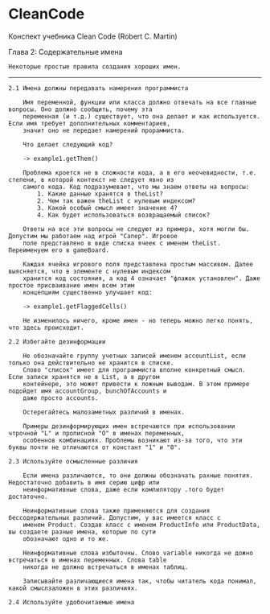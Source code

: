 # CleanCode

Конспект учебника Clean Code (Robert C. Martin)

Глава 2: Содержательные имена

    Некоторые простые правила создания хороших имен.
________________________________________________________________________________________________________________________

    2.1 Имена должны передавать намерения программиста
    
        Имя переменной, функции или класса должно отвечать на все главные вопросы. Оно должно сообщить, почему эта 
        переменная (и т.д.) существует, что она делает и как используется. Если имя требует дополнительных комментариев, 
        значит оно не передает намерений прораммиста.
        
        Что делает следующий код?
       
        -> example1.getThem()
        
        Проблема кроется не в сложности кода, а в его неочевидности, т.е. степени, в которой контекст не следует явно из 
        самого кода. Код подразумевает, что мы знаем ответы на вопросы:
            1. Какие данные хранятся в theList?
            2. Чем так важен theList с нулевым индексом?
            3. Какой особый смысл имеет значение 4?
            4. Как будет использоваться возвращаемый список?
            
        Ответы на все эти вопросы не следуют из примера, хотя могли бы. Допустим мы работаем над игрой "Сапер". Игровое
        поле представлено в виде списка ячеек с именем theList. Переименуем его в gameBoard.
        
        Каждая ячейка игрового поля представлена простым массивом. Далее выясняется, что в элементе с нулевым индексом 
        хранится код состояния, а код 4 означает "флажок установлен". Даже простое присваивание имен всем этим 
        концепциям существенно улучшает код:
        
        -> example1.getFlaggedCells()
        
        Не изменилось ничего, кроме имен - но теперь можно легко понять, что здесь происходит.
        
    2.2 Избегайте дезинформации
    
        Не обозначайте группу учетных записей именем accountList, если только она действительно не хранится в списке.
        Слово "список" имеет для программиста вполне конкретный смысл. Если записи хранятся не в List, а в другом 
        контейнере, это может привести к ложным выводам. В этом примере подойдет имя accountGroup, bunchOfAccounts и 
        даже просто accounts.
        
        Остерегайтесь малозаметных различий в именах.
        
        Примеры дезинформирующих имен встречаются при использовании чтрочной "L" и прописной "O" в именах переменных, 
        особеннов комбинациях. Проблемы возникают из-за того, что эти буквы почти не отличаются от констант "1" и "0".
        
    2.3 Используйте осмысленные различия
    
        Если имена различаются, то они должны обозначать рахные понятия. Недостаточно добавить в имя серию цифр или 
        неинформативные слова, даже если компилятору .того будет достаточно.
        
        Неинформативные слова также применяются для создания бессодержательных различий. Допустим, у вас имеется класс с
        именем Product. Создав класс с именем ProductInfo или ProductData, вы создаете разные имена, которые по сути
        обозначают одно и то же.
        
        Неинформативные слова избыточны. Слово variable никогда не дожно встречаться в именах переменных. Слова table 
        никогда не должно встречаться в именах таблиц.
        
        Записывайте различающиеся имена так, чтобы читатель кода понимал, какой смыслзаложен в этих различиях.
        
    2.4 Используйте удобочитаемые имена